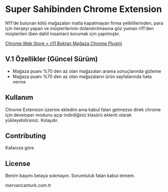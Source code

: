 # Super Sahibinden Chrome Extension

N11'de bulunan kötü mağazaları inatla kapatmayan firma yetkililerinden, para için herşeyi yapan ve müşterilerinin dolandırılmasına göz yuman n11'den müşterileri (ben dahil insanları) korumak için yapılmıştır.

[Chrome Web Store > n11 Boktan Mağaza Chrome Plugini](https://chrome.google.com/webstore/detail/isahibindencom-chrome-plu/ljmmbgoppidingpciihcpmacmacknaoc?hl=en-US)


## V.1 Özellikler (Güncel Sürüm)

- Mağaza puanı %70 den az olan mağazaları arama sonuçlarında gizleme
- Mağaza puanı %70 den az olan mağazaların ürün sayfalarında hata verme

## Kullanım

Chrome Extension üzerine ekledim ama kabul falan gelmezse direk chrome için developer modunu açıp indirdiğiniz klasörü eklenti olarak yükleyebilirsiniz. Kolaydır.

## Contributing
Kafanıza göre

## License
Benim başımı belaya sokmayın. Sorumluluk falan kabul etmem. 

mervancanturk.com.tr
